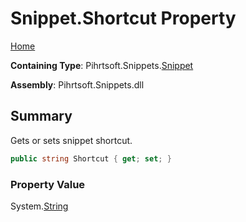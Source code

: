 # Snippet\.Shortcut Property

[Home](../../../../README.md)

**Containing Type**: Pihrtsoft\.Snippets\.[Snippet](../README.md)

**Assembly**: Pihrtsoft\.Snippets\.dll

## Summary

Gets or sets snippet shortcut\.

```csharp
public string Shortcut { get; set; }
```

### Property Value

System\.[String](https://docs.microsoft.com/en-us/dotnet/api/system.string)

